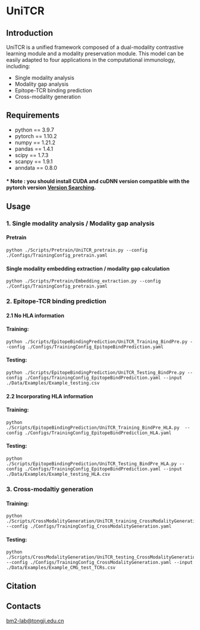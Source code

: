 # UniTCR
## Introduction 
UniTCR is a unified framework composed of a dual-modality contrastive learning module and a modality preservation module. This model can be easily adapted to four applications in the computational immunology, including:
* Single modality analysis
* Modality gap analysis
* Epitope-TCR binding prediction
* Cross-modality generation

## Requirements  
* python == 3.9.7  
* pytorch == 1.10.2  
* numpy == 1.21.2  
* pandas == 1.4.1  
* scipy == 1.7.3
* scanpy == 1.9.1
* anndata == 0.8.0
#### * Note : you should install CUDA and cuDNN version compatible with the pytorch version [Version Searching](https://pytorch.org/). 
## Usage  
### 1. Single modality analysis / Modality gap analysis
#### Pretrain

    python ./Scripts/Pretrain/UniTCR_pretrain.py --config ./Configs/TrainingConfig_pretrain.yaml
    
#### Single modality embedding extraction / modality gap calculation

    python ./Scripts/Pretrain/Embedding_extraction.py --config ./Configs/TrainingConfig_pretrain.yaml

### 2. Epitope-TCR binding prediction
#### 2.1 No HLA information
#### Training:

    python ./Scripts/EpitopeBindingPrediction/UniTCR_Training_BindPre.py --config ./Configs/TrainingConfig_EpitopeBindPrediction.yaml
#### Testing:

    python ./Scripts/EpitopeBindingPrediction/UniTCR_Testing_BindPre.py --config ./Configs/TrainingConfig_EpitopeBindPrediction.yaml --input ./Data/Examples/Example_testing.csv

#### 2.2 Incorporating HLA information
#### Training:

    python ./Scripts/EpitopeBindingPrediction/UniTCR_Training_BindPre_HLA.py  --config ./Configs/TrainingConfig_EpitopeBindPrediction_HLA.yaml
#### Testing:

    python ./Scripts/EpitopeBindingPrediction/UniTCR_Testing_BindPre_HLA.py --config ./Configs/TrainingConfig_EpitopeBindPrediction.yaml --input ./Data/Examples/Example_testing_HLA.csv
### 3. Cross-modaltiy generation
#### Training:

    python ./Scripts/CrossModalityGeneration/UniTCR_training_CrossModalityGeneration.py --config ./Configs/TrainingConfig_CrossModalityGeneration.yaml
#### Testing:

    python ./Scripts/CrossModalityGeneration/UniTCR_testing_CrossModalityGeneration.py --config ./Configs/TrainingConfig_CrossModalityGeneration.yaml --input ./Data/Examples/Example_CMG_test_TCRs.csv

## Citation

## Contacts
bm2-lab@tongji.edu.cn

